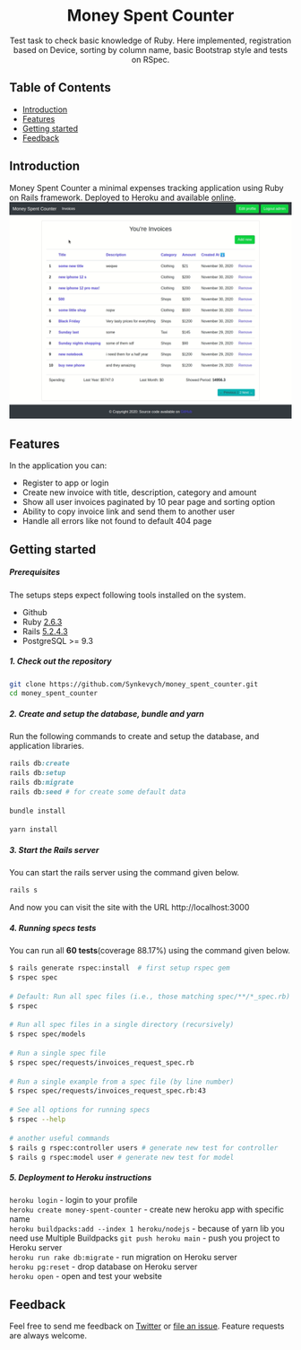 <h1 align="center"> Money Spent Counter </h1>
<p align="center">
Test task to check basic knowledge of Ruby. Here implemented, registration based on Device, sorting by column name, basic Bootstrap style and tests on RSpec.
</p>

## Table of Contents

- [Introduction](#introduction)
- [Features](#features)
- [Getting started](#getting-started)
- [Feedback](#feedback)

<!-- END doctoc generated TOC please keep comment here to allow auto update -->

## Introduction

Money Spent Counter a minimal expenses tracking application using Ruby on Rails framework. Deployed to Heroku and available [online](https://money-spent-counter.herokuapp.com/).
<img alt="Index page" src="public/demo.gif" width="840">

## Features

In the application you can:

* Register to app or login  
* Create new invoice with title, description, category and amount  
* Show all user invoices paginated by 10 pear page and sorting option  
* Ability to copy invoice link and send them to another user
* Handle all errors like not found to default 404 page

## Getting started

##### Prerequisites

The setups steps expect following tools installed on the system.

- Github
- Ruby [2.6.3](https://www.ruby-lang.org/en/news/2019/04/17/ruby-2-6-3-released/)
- Rails [5.2.4.3](https://weblog.rubyonrails.org/2020/5/18/Rails-5-2-4-3-and-6-0-3-1-have-been-released/)
- PostgreSQL >= 9.3

##### 1. Check out the repository

```bash
git clone https://github.com/Synkevych/money_spent_counter.git
cd money_spent_counter
```

##### 2. Create and setup the database, bundle and yarn

Run the following commands to create and setup the database, and application libraries.

```ruby
rails db:create
rails db:setup
rails db:migrate
rails db:seed # for create some default data

bundle install

yarn install
```

##### 3. Start the Rails server

You can start the rails server using the command given below.

```ruby
rails s
```

And now you can visit the site with the URL http://localhost:3000

##### 4. Running specs tests

You can run all **60 tests**(coverage 88.17%) using the command given below.

```bash
$ rails generate rspec:install  # first setup rspec gem
$ rspec spec

# Default: Run all spec files (i.e., those matching spec/**/*_spec.rb)
$ rspec

# Run all spec files in a single directory (recursively)
$ rspec spec/models

# Run a single spec file
$ rspec spec/requests/invoices_request_spec.rb

# Run a single example from a spec file (by line number)
$ rspec spec/requests/invoices_request_spec.rb:43

# See all options for running specs
$ rspec --help

# another useful commands
$ rails g rspec:controller users # generate new test for controller  
$ rails g rspec:model user # generate new test for model
```

##### 5. Deployment to Heroku instructions

`heroku login` - login to your profile  
`heroku create money-spent-counter` - create new heroku app with specific name  
`heroku buildpacks:add --index 1 heroku/nodejs` - because of yarn lib you need use Multiple Buildpacks
`git push heroku main` - push you project to Heroku server  
`heroku run rake db:migrate` - run migration on Heroku server  
`heroku pg:reset` - drop database on Heroku server  
`heroku open` - open and test your website  

## Feedback

Feel free to send me feedback on [Twitter](https://twitter.com/synkevych) or [file an issue](https://github.com/Synkevych/money_spent_counter/commits/issues/new). Feature requests are always welcome.
